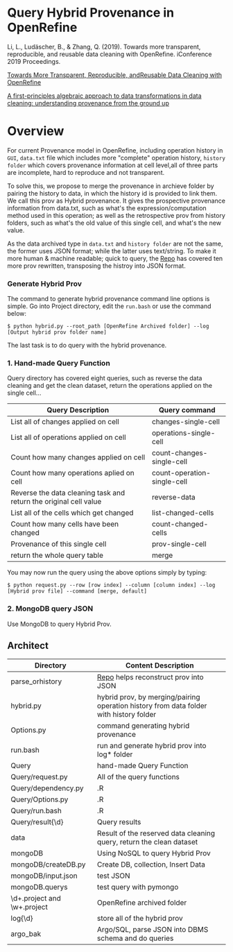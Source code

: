 Query Hybrid Provenance in OpenRefine
======================

Li, L., Ludäscher, B., & Zhang, Q. (2019). Towards more transparent, reproducible, and reusable data cleaning with OpenRefine. iConference 2019 Proceedings.

[Towards More Transparent, Reproducible, andReusable Data Cleaning with OpenRefine](http://hdl.handle.net/2142/103330)


[A first-principles algebraic approach to data transformations in data cleaning: understanding provenance from the ground up](	https://www.usenix.org/conference/tapp2020/presentation/nunez-corrales)


Overview
=========

For current Provenance model in OpenRefine, including operation history in `GUI`, `data.txt` file which includes more "complete" operation history, `history folder` which covers provenance information at cell level,all of three parts are incomplete, hard to reproduce and not transparent. 

To solve this, we propose to merge the provenance in archieve folder by pairing the history to data, in which the history id is provided to link them. We call this prov as Hybrid provenance. It gives the prospective provenance information from data.txt, such as what's the expression/computation method used in this operation; as well as the retrospective prov from history folders, such as what's the old value of this single cell, and what's the new value. 

As the data archived type in `data.txt` and `history folder` are not the same, the former uses JSON format; while the latter uses text/string. To make it more human & machine readable; quick to query, the [Repo](https://github.com/LanLi2017/parse_orhistory) has covered ten more prov rewritten, transposing the histroy into JSON format. 

### Generate Hybrid Prov

The command to generate hybrid provenance command line options is simple. 
Go into Project directory, edit the `run.bash` or use the command below:

    $ python hybrid.py --root_path [OpenRefine Archived folder] --log [Output hybrid prov folder name]


The last task is to do query with the hybrid provenance.
### 1. Hand-made Query Function  
Query directory has covered eight queries, such as reverse the data cleaning and get the clean dataset, return the operations applied on the single cell...

Query Description                                                 | Query command |
------------------------------------------------------------------|-----------
List all of changes applied on cell                               | changes-single-cell |
List all of operations applied on cell                            | operations-single-cell |
Count how many changes applied on cell                            | count-changes-single-cell |
Count how many operations aplied on cell                          |  count-operation-single-cell |
Reverse the data cleaning task and return the original cell value |  reverse-data |
List all of the cells which get changed                           | list-changed-cells |
Count how many cells have been changed                            | count-changed-cells |
Provenance of this single cell                                    | prov-single-cell |
return the whole query table                                      | merge |

You may now run the query using the above options simply by typing:

    $ python request.py --row [row index] --column [column index] --log [Hybrid prov file] --command [merge, default]


### 2. MongoDB query JSON

Use MongoDB to query Hybrid Prov. 


Architect
---------
Directory                      | Content Description |
-------------------------------|-------------------------------------------------------------------------------------------|
parse_orhistory                | [Repo](https://github.com/LanLi2017/parse_orhistory) helps reconstruct prov into JSON     |
hybrid.py                      | hybrid prov, by merging/pairing operation history from data folder with history folder    | 
Options.py                     | command generating hybrid provenance                                                      | 
run.bash                       | run and generate hybrid prov into log* folder                                             | 
Query                          | hand-made Query Function                                                                  |
Query/request.py               | All of the query functions                                                                | 
Query/dependency.py            | .R       | 
Query/Options.py               | .R       |
Query/run.bash                 | .R       |
Query/result{\d}               | Query results       | 
data                           | Result of the reserved data cleaning query, return the clean dataset |
mongoDB                        | Using NoSQL to query Hybrid Prov       | 
mongoDB/createDB.py            | Create DB, collection, Insert Data |
mongoDB/input.json             | test JSON       | 
mongoDB.querys                 | test query with pymongo      |
\d+.project and \w+.project    | OpenRefine archived folder      |
log{\d}                        | store all of the hybrid prov      |
argo_bak                       | Argo/SQL, parse JSON into DBMS schema and do queries |




